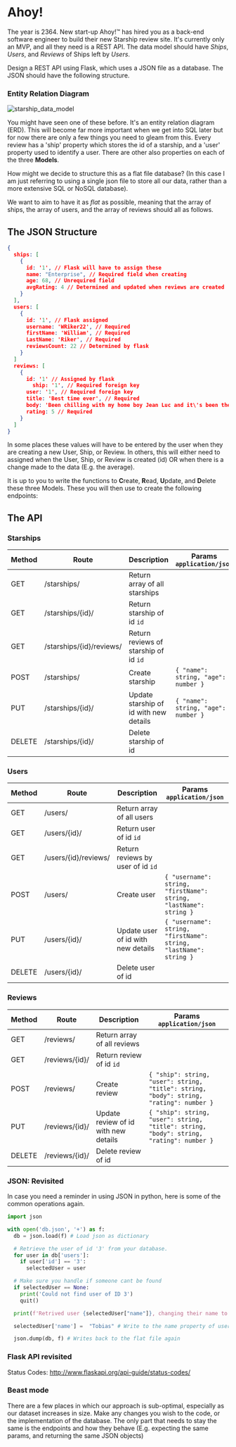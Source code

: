 # Ahoy!

The year is 2364.
New start-up Ahoy!™ has hired you as a back-end software engineer to build their new Starship review site. It's currently only an MVP, and all they need is a REST API.
The data model should have *Ships*, *Users*, and *Reviews* of Ships left by *Users*.

Design a REST API using Flask, which uses a JSON file as a database. 
The JSON should have the following structure.

### Entity Relation Diagram

![starship_data_model](/Users/james/Documents/Cyber/starship_lesson/starship_data_model.png)



You might have seen one of these before. It's an entity relation diagram (ERD). This will become far more important when we get into SQL later but for now there are only a few things you need to gleam from this. Every review has a 'ship' property which stores the id of a starship, and a 'user' property used to identify a user. There are other also properties on each of the three **Models**.

How might we decide to structure this as a flat file database? (In this case I am just referring to using a single json file to store all our data, rather than a more extensive SQL or NoSQL database).


We want to aim to have it as _flat_ as possible, meaning that the array of ships, the array of users, and the array of reviews should all as follows.

## The JSON Structure

```json
{
  ships: [
    {
      id: '1', // Flask will have to assign these
      name: "Enterprise", // Required field when creating
      age: 68, // Unrequired field
      avgRating: 4 // Determined and updated when reviews are created
    }
  ],
  users: [
    {
      id: '1', // Flask assigned
      username: 'WRiker22', // Required
      firstName: 'William', // Required
      LastName: 'Riker', // Required
      reviewsCount: 22 // Determined by flask
    }
  ]
  reviews: [
    {
      id: '1' // Assigned by flask
  		ship: '1', // Required foreign key
      user: '1', // Required foreign key
      title: 'Best time ever', // Required
      body: 'Been chilling with my home boy Jean Luc and it\'s been the best time o\' me life', // Required
      rating: 5 // Required
    }
  ]
}
```



In some places these values will have to be entered by the user when they are creating a new User, Ship, or Review. In others, this will either need to assigned when the User, Ship, or Review is created (id) OR when there is a change made to the data (E.g. the average).

It is up to you to write the functions to **C**reate, **R**ead, **U**pdate, and **D**elete these three Models. These you will then use to create the following endpoints:



## The API

### Starships
| Method | Route                    | Description                            | Params `application/json`           |
|--------|--------------------------|----------------------------------------|-------------------------------------|
| GET    | /starships/              | Return array of all starships          |                                     |
| GET    | /starships/{id}/         | Return starship of id `id`             |                                     |
| GET    | /starships/{id}/reviews/ | Return reviews of starship of id `id`  |                                     |
| POST   | /starships/              | Create starship                        | `{ "name": string, "age": number }` |
| PUT    | /starships/{id}/         | Update starship of id with new details | `{ "name": string, "age": number }` |
| DELETE | /starships/{id}/         | Delete starship of id                  |                                     |

### Users
| Method | Route                | Description                        | Params `application/json`                                         |
|--------|----------------------|------------------------------------|-------------------------------------------------------------------|
| GET    | /users/              | Return array of all users          |                                                                   |
| GET    | /users/{id}/         | Return user of id `id`             |                                                                   |
| GET    | /users/{id}/reviews/ | Return reviews by user of id `id`  |                                                                   |
| POST   | /users/              | Create user                        | `{ "username": string, "firstName": string, "lastName": string }` |
| PUT    | /users/{id}/         | Update user of id with new details | `{ "username": string, "firstName": string, "lastName": string }` |
| DELETE | /users/{id}/         | Delete user of id                  |                                                                   |

### Reviews
| Method | Route          | Description                          | Params `application/json`                                                               |
|--------|----------------|--------------------------------------|-----------------------------------------------------------------------------------------|
| GET    | /reviews/      | Return array of all reviews          |                                                                                         |
| GET    | /reviews/{id}/ | Return review of id `id`             |                                                                                         |
| POST   | /reviews/      | Create review                        | `{ "ship": string, "user": string, "title": string, "body": string, "rating": number }` |
| PUT    | /reviews/{id}/ | Update review of id with new details | `{ "ship": string, "user": string, "title": string, "body": string, "rating": number }` |
| DELETE | /reviews/{id}/ | Delete review of id                  |                                                                                         |





### JSON: Revisited

In case you need a reminder in using JSON in python, here is some of the common operations again.

```python
import json

with open('db.json', '+') as f:
  db = json.load(f) # Load json as dictionary

  # Retrieve the user of id '3' from your database.
  for user in db['users']:
    if user['id'] == '3':
      selectedUser = user

  # Make sure you handle if someone cant be found
  if selectedUser == None:
    print('Could not find user of ID 3')
    quit()

  print(f'Retrived user {selectedUser["name"]}, changing their name to "Tobias"')

  selectedUser['name'] =  "Tobias" # Write to the name property of user of id '3' in users 

  json.dump(db, f) # Writes back to the flat file again
```

### Flask API revisited


Status Codes: http://www.flaskapi.org/api-guide/status-codes/

### Beast mode

There are a few places in which our approach is sub-optimal, especially as our dataset increases in size. Make any changes you wish to the code, or the implementation of the database. The only part that needs to stay the same is the endpoints and how they behave (E.g. expecting the same params, and returning the same JSON objects)
